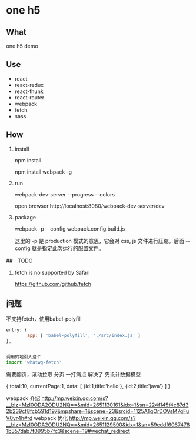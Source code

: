 # one h5

## What

one h5 demo

## Use
-	react
-	react-redux
-	react-thunk
-	react-router
-	webpack
-	fetch
-	sass

## How

1. install
   
	npm install

	npm install webpack -g

2. run

	webpack-dev-server --progress --colors

	open browser http://localhost:8080/webpack-dev-server/dev

3. package
	
	webpack -p --config webpack.config.build.js

	这里的 -p 是 production 模式的意思，它会对 css, js 文件进行压缩。后面 --config 就是指定此次运行的配置文件。


##　TODO
1. fetch is no supported by Safari

	https://github.com/github/fetch



## 问题

不支持fetch，使用babel-polyfill

~~~js
entry: {
        app: [ 'babel-polyfill', './src/index.js' ]
},


调用的地引入这个
import 'whatwg-fetch'
~~~



需要翻页，滚动拉取 分页 一打痛点 解决了 先设计数据模型

{
	total:10,
	currentPage:1,
	data: [
		{id:1,title:'hello'},
		{id:2,title:'java'}
	]
}

webpack 介绍
http://mp.weixin.qq.com/s?__biz=MzI0ODA2ODU2NQ==&mid=2651130161&idx=1&sn=224f145f4c87d32b239cf8fcb591d197&mpshare=1&scene=23&srcid=1125ATqOrDOVsM7qFuV0vr4h#rd
webpack 优化
http://mp.weixin.qq.com/s?__biz=MzI0ODA2ODU2NQ==&mid=2651129590&idx=1&sn=59cddf60674781b357dab7f0995b7fc3&scene=19#wechat_redirect